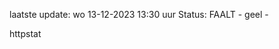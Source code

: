 laatste update: 
wo 13-12-2023 13:30   uur 
Status: FAALT - geel - 
<div class="service Y">httpstat</div>
